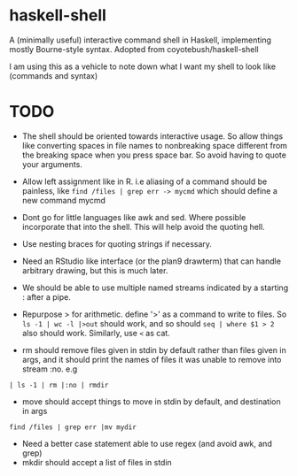 # haskell-shell

A (minimally useful) interactive command shell in Haskell, implementing mostly Bourne-style syntax.
Adopted from coyotebush/haskell-shell

I am using this as a vehicle to note down what I want my shell to look like (commands and syntax)


# TODO
* The shell should be oriented towards interactive usage. So allow things like converting spaces in file names to nonbreaking space different from the breaking space when you press space bar. So avoid having to quote your arguments.
* Allow left assignment like in R. i.e aliasing of a command should be painless, like `find /files | grep err -> mycmd` which should define a new command mycmd
* Dont go for little languages like awk and sed. Where possible incorporate that into the shell. This will help avoid the quoting hell.
* Use nesting braces for quoting strings if necessary.
* Need an RStudio like interface (or the plan9 drawterm) that can handle arbitrary drawing, but this is much later.
* We should be able to use multiple named streams indicated by a starting : after a pipe.
* Repurpose > for arithmetic. define '>' as a command to write to files. So `ls -1 | wc -l |>out` should work, and so should `seq | where $1 > 2` also should work. Similarly, use `<` as cat.

* rm should remove files given in stdin by default rather than files given in args, and it should print the names of files
it was unable to remove into stream :no.
e.g
```
| ls -1 | rm |:no | rmdir
```
* move should accept things to move in stdin by default, and destination in args
```
find /files | grep err |mv mydir
```
* Need a better case statement able to use regex (and avoid awk, and grep)
* mkdir should accept a list of files in stdin
